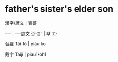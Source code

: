 # father's sister's elder son

漢字/諺文 | 表哥

--- | ---諺文 깐-뿐ˆ | ᄇᆤˊ고·

台羅 Tâi-lô | piáu-ko

戴字 Taiji | piau1koh1

